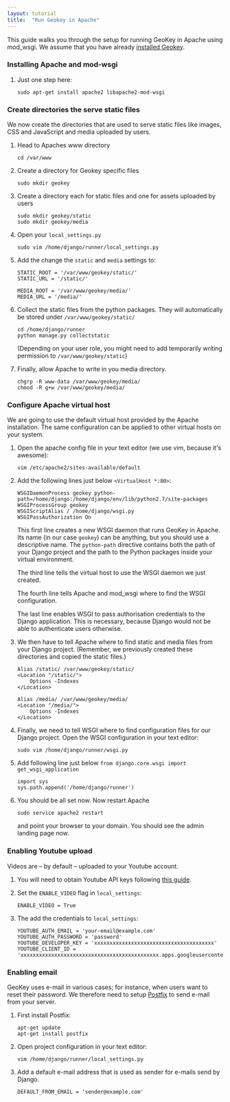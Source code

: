 ```yaml
---
layout: tutorial
title:  "Run Geokey in Apache"
---
```


This guide walks you through the setup for running GeoKey in Apache using mod_wsgi. We assume that you have already [installed Geokey](how-to-install.html).

### Installing Apache and mod-wsgi

1. Just one step here:

    ```
    sudo apt-get install apache2 libapache2-mod-wsgi
    ```

### Create directories the serve static files

We now create the directories that are used to serve static files like images, CSS and JavaScript and media uploaded by users.

1. Head to Apaches www directory

    ```
    cd /var/www
    ```

2. Create a directory for Geokey specific files

    ```
    sudo mkdir geokey
    ```

3. Create a directory each for static files and one for assets uploaded by users

    ```
    sudo mkdir geokey/static
    sudo mkdir geokey/media
    ```

4. Open your `local_settings.py`

    ```
    sudo vim /home/django/runner/local_settings.py
    ```

5. Add the change the `static` and `media` settings to:

    ```
    STATIC_ROOT = '/var/www/geokey/static/'
    STATIC_URL = '/static/'

    MEDIA_ROOT = '/var/www/geokey/media/'
    MEDIA_URL = '/media/'
    ```

6. Collect the static files from the python packages. They will automatically be stored under `/var/www/geokey/static/`

    ```
    cd /home/django/runner
    python manage.py collectstatic
    ```

    (Depending on your user role, you might need to add temporarily writing permission to `/var/www/geokey/static`)

7. Finally, allow Apache to write in you media directory.

    ```
    chgrp -R www-data /var/www/geokey/media/
    chmod -R g+w /var/www/geokey/media/
    ```

### Configure Apache virtual host

We are going to use the default virtual host provided by the Apache installation. The same configuration can be applied to other virtual hosts on your system.

1. Open the apache config file in your text editor (we use vim, because it's awesome):

    ```
    vim /etc/apache2/sites-available/default
    ```

2. Add the following lines just below `<VirtualHost *:80>`:

    ```
    WSGIDaemonProcess geokey python-path=/home/django:/home/django/env/lib/python2.7/site-packages
    WSGIProcessGroup geokey
    WSGIScriptAlias / /home/django/wsgi.py
    WSGIPassAuthorization On
    ```

    This first line creates a new WSGI daemon that runs GeoKey in Apache. Its name (in our case `geokey`) can be anything, but you should use a descriptive name. The `python-path` directive contains both the path of your Django project and the path to the Python packages inside your virtual environment.

    The third line tells the virtual host to use the WSGI daemon we just created.

    The fourth line tells Apache and mod_wsgi where to find the WSGI configuration.

    The last line enables WSGI to pass authorisation credentials to the Django application. This is necessary, because Django would not be able to authenticate users otherwise.

3. We then have to tell Apache where to find static and media files from your Django project. (Remember, we previously created these directories and copied the static files.)

    ```
    Alias /static/ /var/www/geokey/static/
    <Location "/static/">
        Options -Indexes
    </Location>

    Alias /media/ /var/www/geokey/media/
    <Location "/media/">
        Options -Indexes
    </Location>
    ```

5. Finally, we need to tell WSGI where to find configuration files for our Django project. Open the WSGI configuration in your text editor:

    ```
    sudo vim /home/django/runner/wsgi.py
    ```

6. Add following line just below `from django.core.wsgi import get_wsgi_application`

    ```
    import sys
    sys.path.append('/home/django/runner')
    ```

7. You should be all set now. Now restart Apache

    ```
    sudo service apache2 restart
    ```

    and point your browser to your domain. You should see the admin landing page now.


### Enabling Youtube upload

Videos are – by default – uploaded to your Youtube account.

1. You will need to obtain Youtube API keys following [this guide](https://developers.google.com/youtube/registering_an_application).

2. Set the `ENABLE_VIDEO` flag in `local_settings`:

    ```
    ENABLE_VIDEO = True
    ```

3. The add the credentials to `local_settings`:

    ```
    YOUTUBE_AUTH_EMAIL = 'your-email@example.com'
    YOUTUBE_AUTH_PASSWORD = 'password'
    YOUTUBE_DEVELOPER_KEY = 'xxxxxxxxxxxxxxxxxxxxxxxxxxxxxxxxxxxxxxx'
    YOUTUBE_CLIENT_ID = 'xxxxxxxxxxxxxxxxxxxxxxxxxxxxxxxxxxxxxxxxxxxxx.apps.googleusercontent.com'
    ```

### Enabling email

GeoKey uses e-mail in various cases; for instance, when users want to reset their password. We therefore need to setup [Postfix](http://www.postfix.org/) to send e-mail from your server.

1. First install Postfix:

    ```
    apt-get update
    apt-get install postfix
    ```

2. Open project configuration in your text editor:

    ```
    vim /home/django/runner/local_settings.py
    ```

3. Add a default e-mail address that is used as sender for e-mails send by Django.

    ```
    DEFAULT_FROM_EMAIL = 'sender@example.com'
    ```
